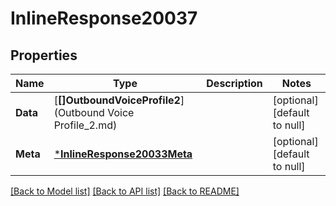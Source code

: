 # InlineResponse20037

## Properties
Name | Type | Description | Notes
------------ | ------------- | ------------- | -------------
**Data** | [**[]OutboundVoiceProfile2**](Outbound Voice Profile_2.md) |  | [optional] [default to null]
**Meta** | [***InlineResponse20033Meta**](inline_response_200_33_meta.md) |  | [optional] [default to null]

[[Back to Model list]](../README.md#documentation-for-models) [[Back to API list]](../README.md#documentation-for-api-endpoints) [[Back to README]](../README.md)

